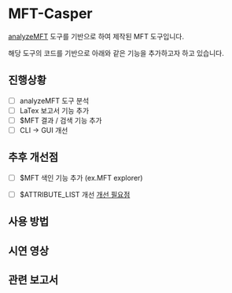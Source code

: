 # MFT-Casper


[analyzeMFT](https://github.com/dkovar/analyzeMFT) 도구를 기반으로 하여 제작된 MFT 도구입니다.

해당 도구의 코드를 기반으로 아래와 같은 기능을 추가하고자 하고 있습니다.

## 진행상황 
- [ ] analyzeMFT 도구 분석 
- [ ] LaTex 보고서 기능 추가 
- [ ] $MFT 결과 / 검색 기능 추가
- [ ] CLI -> GUI 개선

## 추후 개선점
- [ ] $MFT 색인 기능 추가 (ex.MFT explorer)
- [ ] $ATTRIBUTE_LIST 개선 [개선 필요점](https://github.com/dkovar/analyzeMFT/issues/56)


## 사용 방법


## 시연 영상 


## 관련 보고서